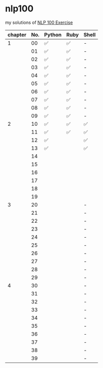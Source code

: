 # nlp100
my solutions of [NLP 100 Exercise](https://nlp100.github.io/ja/)

|chapter|No.|Python|Ruby|Shell|
|---|---|---|---|---|
|1|00|✅|✅|-|
||01|✅|✅|-|
||02|✅|✅|-|
||03|✅|✅|-|
||04|✅|✅|-|
||05|✅|✅|-|
||06|✅|✅|-|
||07|✅|✅|-|
||08|✅|✅|-|
||09|✅|✅|-|
|2|10|✅|✅|✅|
||11|✅|✅|✅|
||12|✅||✅|
||13|✅||✅|
||14||||
||15||||
||16||||
||17||||
||18||||
||19||||
|3|20|||-|
||21|||-|
||22|||-|
||23|||-|
||24|||-|
||25|||-|
||26|||-|
||27|||-|
||28|||-|
||29|||-|
|4|30|||-|
||31|||-|
||32|||-|
||33|||-|
||34|||-|
||35|||-|
||36|||-|
||37|||-|
||38|||-|
||39|||-|
